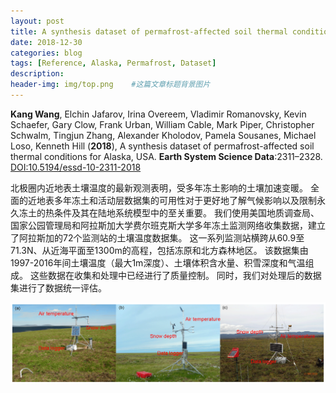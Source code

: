 ```yaml
---
layout: post
title: A synthesis dataset of permafrost-affected soil thermal conditions for Alaska, USA
date: 2018-12-30
categories: blog
tags: [Reference, Alaska, Permafrost, Dataset]
description: 
header-img: img/top.png    #这篇文章标题背景图片
---
```


**Kang Wang**, Elchin Jafarov, Irina Overeem, Vladimir Romanovsky, Kevin Schaefer, Gary Clow, Frank Urban, William Cable, Mark Piper, Christopher Schwalm, Tingjun Zhang, Alexander Kholodov, Pamela Sousanes, Michael Loso, Kenneth Hill
(**2018**),
A synthesis dataset of permafrost-affected soil thermal conditions for Alaska, USA.
**Earth System Science Data**:2311–2328.
[DOI:10.5194/essd-10-2311-2018](https://doi.org/10.5194/essd-10-2311-2018)

北极圈内近地表土壤温度的最新观测表明，受多年冻土影响的土壤加速变暖。
全面的近地表多年冻土和活动层数据集的可用性对于更好地了解气候影响以及限制永久冻土的热条件及其在陆地系统模型中的至关重要。
我们使用美国地质调查局、国家公园管理局和阿拉斯加大学费尔班克斯大学多年冻土监测网络收集数据，建立了阿拉斯加的72个监测站的土壤温度数据集。
这一系列监测站横跨从60.9至71.3N、从近海平面至1300m的高程，包括冻原和北方森林地区。
该数据集由1997-2016年间土壤温度（最大1m深度）、土壤体积含水量、积雪深度和气温组成。
这些数据在收集和处理中已经进行了质量控制。
同时，我们对处理后的数据集进行了数据统一评估。

<center>
<p><img src="/img/essd-10-2311-2018-f02-web.png" align="center"></p>
</center>
